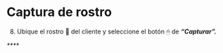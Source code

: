 # Captura de rostro

8.	Ubique el rostro 🤵 del cliente y seleccione el botón 🖱  de _**“Capturar”.**_

_\*\*\*\*_

